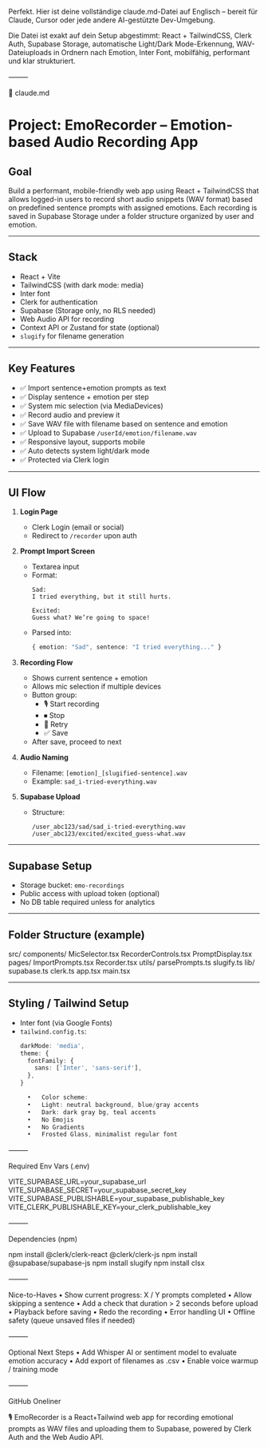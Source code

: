 Perfekt. Hier ist deine vollständige claude.md-Datei auf Englisch – bereit für Claude, Cursor oder jede andere AI-gestützte Dev-Umgebung.

Die Datei ist exakt auf dein Setup abgestimmt: React + TailwindCSS, Clerk Auth, Supabase Storage, automatische Light/Dark Mode-Erkennung, WAV-Dateiuploads in Ordnern nach Emotion, Inter Font, mobilfähig, performant und klar strukturiert.

⸻

📄 claude.md

# Project: EmoRecorder – Emotion-based Audio Recording App

## Goal
Build a performant, mobile-friendly web app using React + TailwindCSS that allows logged-in users to record short audio snippets (WAV format) based on predefined sentence prompts with assigned emotions. Each recording is saved in Supabase Storage under a folder structure organized by user and emotion.

---

## Stack

- React + Vite
- TailwindCSS (with dark mode: media)
- Inter font
- Clerk for authentication
- Supabase (Storage only, no RLS needed)
- Web Audio API for recording
- Context API or Zustand for state (optional)
- `slugify` for filename generation

---

## Key Features

- ✅ Import sentence+emotion prompts as text
- ✅ Display sentence + emotion per step
- ✅ System mic selection (via MediaDevices)
- ✅ Record audio and preview it
- ✅ Save WAV file with filename based on sentence and emotion
- ✅ Upload to Supabase `/userId/emotion/filename.wav`
- ✅ Responsive layout, supports mobile
- ✅ Auto detects system light/dark mode
- ✅ Protected via Clerk login

---

## UI Flow

1. **Login Page**
   - Clerk Login (email or social)
   - Redirect to `/recorder` upon auth

2. **Prompt Import Screen**
   - Textarea input
   - Format:
     ```
     Sad:
     I tried everything, but it still hurts.

     Excited:
     Guess what? We’re going to space!
     ```
   - Parsed into:
     ```ts
     { emotion: "Sad", sentence: "I tried everything..." }
     ```

3. **Recording Flow**
   - Shows current sentence + emotion
   - Allows mic selection if multiple devices
   - Button group:
     - 🎙 Start recording
     - ⏹ Stop
     - 🔁 Retry
     - ✅ Save
   - After save, proceed to next

4. **Audio Naming**
   - Filename: `[emotion]_[slugified-sentence].wav`
   - Example:
     `sad_i-tried-everything.wav`

5. **Supabase Upload**
   - Structure:
     ```
     /user_abc123/sad/sad_i-tried-everything.wav
     /user_abc123/excited/excited_guess-what.wav
     ```

---

## Supabase Setup

- Storage bucket: `emo-recordings`
- Public access with upload token (optional)
- No DB table required unless for analytics

---

## Folder Structure (example)

src/
components/
MicSelector.tsx
RecorderControls.tsx
PromptDisplay.tsx
pages/
ImportPrompts.tsx
Recorder.tsx
utils/
parsePrompts.ts
slugify.ts
lib/
supabase.ts
clerk.ts
app.tsx
main.tsx

---

## Styling / Tailwind Setup

- Inter font (via Google Fonts)
- `tailwind.config.ts`:
  ```ts
  darkMode: 'media',
  theme: {
    fontFamily: {
      sans: ['Inter', 'sans-serif'],
    },
  }

	•	Color scheme:
	•	Light: neutral background, blue/gray accents
	•	Dark: dark gray bg, teal accents
    •   No Emojis
    •   No Gradients
    •   Frosted Glass, minimalist regular font 

⸻

Required Env Vars (.env)

VITE_SUPABASE_URL=your_supabase_url
VITE_SUPABASE_SECRET=your_supabase_secret_key
VITE_SUPABASE_PUBLISHABLE=your_supabase_publishable_key
VITE_CLERK_PUBLISHABLE_KEY=your_clerk_publishable_key


⸻

Dependencies (npm)

npm install @clerk/clerk-react @clerk/clerk-js
npm install @supabase/supabase-js
npm install slugify
npm install clsx


⸻

Nice-to-Haves
	•	Show current progress: X / Y prompts completed
	•	Allow skipping a sentence
	•	Add a check that duration > 2 seconds before upload
	•	Playback before saving
    •   Redo the recording
	•	Error handling UI
	•	Offline safety (queue unsaved files if needed)

⸻

Optional Next Steps
	•	Add Whisper AI or sentiment model to evaluate emotion accuracy
	•	Add export of filenames as .csv
	•	Enable voice warmup / training mode

⸻

GitHub Oneliner

🎙️ EmoRecorder is a React+Tailwind web app for recording emotional prompts as WAV files and uploading them to Supabase, powered by Clerk Auth and the Web Audio API.
